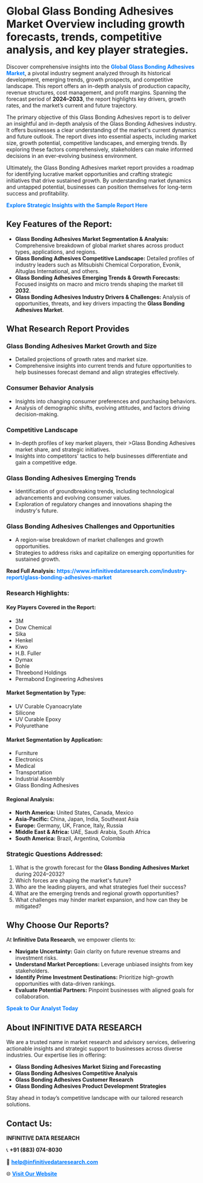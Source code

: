 <h1>Global Glass Bonding Adhesives Market Overview including growth forecasts, trends, competitive analysis, and key player strategies.</h1>
<p>
Discover comprehensive insights into the 
<a href="https://www.infinitivedataresearch.com/industry-report/glass-bonding-adhesives-market" rel="dofollow" style="color: #007BFF; text-decoration: none;"><strong>Global Glass Bonding Adhesives Market</strong></a>, a pivotal industry segment analyzed through its historical development, emerging trends, growth prospects, and competitive landscape. This report offers an in-depth analysis of production capacity, revenue structures, cost management, and profit margins. Spanning the forecast period of <strong>2024–2033</strong>, the report highlights key drivers, growth rates, and the market’s current and future trajectory.
</p>
<p>
The primary objective of this Glass Bonding Adhesives report is to deliver an insightful and in-depth analysis of the Glass Bonding Adhesives industry. It offers businesses a clear understanding of the market's current dynamics and future outlook. The report dives into essential aspects, including market size, growth potential, competitive landscapes, and emerging trends. By exploring these factors comprehensively, stakeholders can make informed decisions in an ever-evolving business environment.
</p>
<p>
Ultimately, the Glass Bonding Adhesives market report provides a roadmap for identifying lucrative market opportunities and crafting strategic initiatives that drive sustained growth. By understanding market dynamics and untapped potential, businesses can position themselves for long-term success and profitability.
</p>
<p>
<a href="https://www.infinitivedataresearch.com/request-sample/reportId=112786" style="color: #007BFF; text-decoration: none;"><strong>Explore Strategic Insights with the Sample Report Here</strong></a>
</p>

<h2>Key Features of the Report:</h2>
<ul>
<li><strong>Glass Bonding Adhesives Market Segmentation & Analysis:</strong> Comprehensive breakdown of global market shares across product types, applications, and regions.</li>
<li><strong>Glass Bonding Adhesives Competitive Landscape:</strong> Detailed profiles of industry leaders such as Mitsubishi Chemical Corporation, Evonik, Altuglas International, and others.</li>
<li><strong>Glass Bonding Adhesives Emerging Trends & Growth Forecasts:</strong> Focused insights on macro and micro trends shaping the market till <strong>2032</strong>.</li>
<li><strong>Glass Bonding Adhesives Industry Drivers & Challenges:</strong> Analysis of opportunities, threats, and key drivers impacting the <strong>Glass Bonding Adhesives Market</strong>.</li>
</ul>

<h2>What Research Report Provides</h2>
<h3>Glass Bonding Adhesives Market Growth and Size</h3>
<ul>
<li>Detailed projections of growth rates and market size.</li>
<li>Comprehensive insights into current trends and future opportunities to help businesses forecast demand and align strategies effectively.</li>
</ul>

<h3>Consumer Behavior Analysis</h3>
<ul>
<li>Insights into changing consumer preferences and purchasing behaviors.</li>
<li>Analysis of demographic shifts, evolving attitudes, and factors driving decision-making.</li>
</ul>

<h3>Competitive Landscape</h3>
<ul>
<li>In-depth profiles of key market players, their >Glass Bonding Adhesives market share, and strategic initiatives.</li>
<li>Insights into competitors' tactics to help businesses differentiate and gain a competitive edge.</li>
</ul>

<h3>Glass Bonding Adhesives Emerging Trends</h3>
<ul>
<li>Identification of groundbreaking trends, including technological advancements and evolving consumer values.</li>
<li>Exploration of regulatory changes and innovations shaping the industry's future.</li>
</ul>

<h3>Glass Bonding Adhesives Challenges and Opportunities</h3>
<ul>
<li>A region-wise breakdown of market challenges and growth opportunities.</li>
<li>Strategies to address risks and capitalize on emerging opportunities for sustained growth.</li>
</ul>
<p><strong>Read Full Analysis:</strong> <a href="https://www.infinitivedataresearch.com/industry-report/glass-bonding-adhesives-market" rel="dofollow" style="color: #007BFF; text-decoration: none;"><strong>https://www.infinitivedataresearch.com/industry-report/glass-bonding-adhesives-market</strong></a></p>
<h3>Research Highlights:</h3>
<h4>Key Players Covered in the Report:</h4>
<ul><li>3M</li><li>Dow Chemical</li><li>Sika</li><li>Henkel</li><li>Kiwo</li><li>H.B. Fuller</li><li>Dymax</li><li>Bohle</li><li>Threebond Holdings</li><li>Permabond Engineering Adhesives</li></ul>
<h4>Market Segmentation by Type:</h4>
<ul><li>UV Curable Cyanoacrylate</li><li>Silicone</li><li>UV Curable Epoxy</li><li>Polyurethane</li></ul>
<h4>Market Segmentation by Application:</h4>
<ul><li>Furniture</li><li>Electronics</li><li>Medical</li><li>Transportation</li><li>Industrial Assembly</li><li>Glass Bonding Adhesives</li></ul>

<h4>Regional Analysis:</h4>
<ul>
<li><strong>North America:</strong> United States, Canada, Mexico</li>
<li><strong>Asia-Pacific:</strong> China, Japan, India, Southeast Asia</li>
<li><strong>Europe:</strong> Germany, UK, France, Italy, Russia</li>
<li><strong>Middle East & Africa:</strong> UAE, Saudi Arabia, South Africa</li>
<li><strong>South America:</strong> Brazil, Argentina, Colombia</li>
</ul>

<h3>Strategic Questions Addressed:</h3>
<ol>
<li>What is the growth forecast for the <strong>Glass Bonding Adhesives Market</strong> during 2024–2032?</li>
<li>Which forces are shaping the market's future?</li>
<li>Who are the leading players, and what strategies fuel their success?</li>
<li>What are the emerging trends and regional growth opportunities?</li>
<li>What challenges may hinder market expansion, and how can they be mitigated?</li>
</ol>

<h2>Why Choose Our Reports?</h2>
<p>At <strong>Infinitive Data Research</strong>, we empower clients to:</p>
<ul>
<li><strong>Navigate Uncertainty:</strong> Gain clarity on future revenue streams and investment risks.</li>
<li><strong>Understand Market Perceptions:</strong> Leverage unbiased insights from key stakeholders.</li>
<li><strong>Identify Prime Investment Destinations:</strong> Prioritize high-growth opportunities with data-driven rankings.</li>
<li><strong>Evaluate Potential Partners:</strong> Pinpoint businesses with aligned goals for collaboration.</li>
</ul>
<p><a href="https://www.infinitivedataresearch.com/industry-report/glass-bonding-adhesives-market" rel="dofollow" style="color: #007BFF; text-decoration: none;"><strong>Speak to Our Analyst Today</strong></a></p>

<h2>About INFINITIVE DATA RESEARCH</h2>
<p>We are a trusted name in market research and advisory services, delivering actionable insights and strategic support to businesses across diverse industries. Our expertise lies in offering:</p>
<ul>
<li><strong>Glass Bonding Adhesives Market Sizing and Forecasting</strong></li>
<li><strong>Glass Bonding Adhesives Competitive Analysis</strong></li>
<li><strong>Glass Bonding Adhesives Customer Research</strong></li>
<li><strong>Glass Bonding Adhesives Product Development Strategies</strong></li>
</ul>
<p>Stay ahead in today’s competitive landscape with our tailored research solutions.</p>

<h2>Contact Us:</h2>
<p><strong>INFINITIVE DATA RESEARCH</strong></p>
<p>📞 <strong>+91 (883) 074-8030</strong></p>
<p>📧 <strong><a href="mailto:help@infinitivedataresearch.com" style="color: #007BFF;">help@infinitivedataresearch.com</a></strong></p>
<p>🌐 <strong><a href="https://www.infinitivedataresearch.com" rel="dofollow" style="color: #007BFF;">Visit Our Website</a></strong></p>